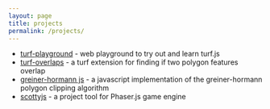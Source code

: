 ```yaml
---
layout: page
title: projects
permalink: /projects/
---
```



- [turf-playground](http://tchannel.github.io/turf-playground) - web playground to try out and learn turf.js
- [turf-overlaps](https://www.npmjs.com/package/turf-overlaps) - a turf extension for finding if two polygon features overlap
- [greiner-hormann js](https://github.com/tchannel/greiner-hormann) - a javascript implementation of the greiner-hormann polygon clipping algorithm
- [scottyjs](https://tchannel.github.io/scottyjs) - a project tool for Phaser.js game engine
